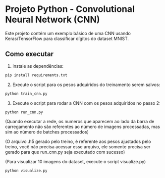 # Projeto Python - Convolutional Neural Network (CNN)

Este projeto contém um exemplo básico de uma CNN usando Keras/TensorFlow para classificar dígitos do dataset MNIST.

## Como executar

1. Instale as dependências:

```bash
pip install requirements.txt
```

2. Execute o script para os pesos adquiridos do treinamento serem salvos:

```bash
python train_cnn.py
```

3. Execute o script para rodar a CNN com os pesos adquiridos no passo 2:

```bash
python run_cnn.py

```

(Quando executar a rede, os numeros que aparecem ao lado da barra de carregamento não são referentes ao número de imagens processadas, mas sim ao número de batches processados)



(O arquivo .h5 gerado pelo treino, é referente aos pesos ajustados pelo treino, você não precisa acessar esse arquivo, ele somente precisa ser gerado para que run_cnn.py seja executado com sucesso)


(Para visualizar 10 imagens do dataset, execute o script visualize.py)

```bash
python visualize.py

```


